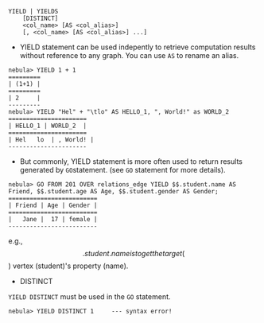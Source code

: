 ```
YIELD | YIELDS 
    [DISTINCT]
    <col_name> [AS <col_alias>] 
    [, <col_name> [AS <col_alias>] ...]
```
* YIELD statement can be used indepently to retrieve computation results without reference to any graph. You can use `AS` to rename an alias.
```
nebula> YIELD 1 + 1
========= 
| (1+1) |
========= 
| 2     | 
---------      
nebula> YIELD "Hel" + "\tlo" AS HELLO_1, ", World!" as WORLD_2   
======================
| HELLO_1 | WORLD_2  |
======================
| Hel   lo  | , World! |
----------------------                
```
* But commonly, YIELD statement is more often used to return results generated by `GO`statement. (see `GO` statement for more details).
```
nebula> GO FROM 201 OVER relations_edge YIELD $$.student.name AS Friend, $$.student.age AS Age, $$.student.gender AS Gender;
=========================
| Friend | Age | Gender |
=========================
|   Jane |  17 | female |
-------------------------
```
e.g., $$.student.name is to get the target ($$) vertex (student)'s property (name). 
* DISTINCT

`YIELD DISTINCT` must be used in the `GO` statement.
```
nebula> YIELD DISTINCT 1     --- syntax error!
```

